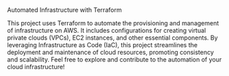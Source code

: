 Automated Infrastructure with Terraform

This project uses Terraform to automate the provisioning and management of infrastructure on AWS. It includes configurations for creating virtual private clouds (VPCs), EC2 instances, and other essential components. By leveraging Infrastructure as Code (IaC), this project streamlines the deployment and maintenance of cloud resources, promoting consistency and scalability. Feel free to explore and contribute to the automation of your cloud infrastructure!
